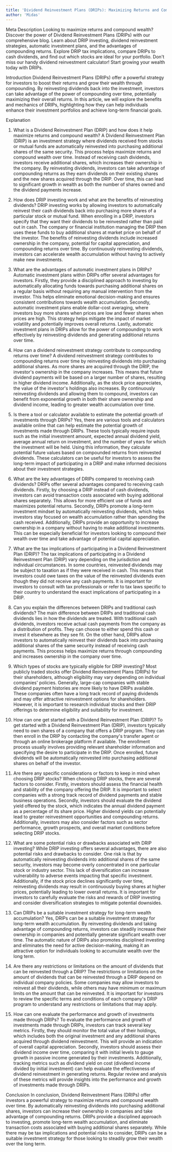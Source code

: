 ```yaml
---
title: 'Dividend Reinvestment Plans (DRIPs): Maximizing Returns and Compounding Wealth'
author: 'Midas'
---
```


Meta Description
Looking to maximize returns and compound wealth? Discover the power of Dividend Reinvestment Plans (DRIPs) with our comprehensive blog. Learn about DRIP investing, dividend reinvestment strategies, automatic investment plans, and the advantages of compounding returns. Explore DRIP tax implications, compare DRIPs to cash dividends, and find out which stocks are ideal for your portfolio. Don't miss our handy dividend reinvestment calculator! Start growing your wealth today with DRIPs.


Introduction
Dividend Reinvestment Plans (DRIPs) offer a powerful strategy for investors to boost their returns and grow their wealth through compounding. By reinvesting dividends back into the investment, investors can take advantage of the power of compounding over time, potentially maximizing their overall returns. In this article, we will explore the benefits and mechanics of DRIPs, highlighting how they can help individuals enhance their investment portfolios and achieve long-term financial goals.


Explanation
1. What is a Dividend Reinvestment Plan (DRIP) and how does it help maximize returns and compound wealth?
A Dividend Reinvestment Plan (DRIP) is an investment strategy where dividends received from stocks or mutual funds are automatically reinvested into purchasing additional shares of the same security. This process helps maximize returns and compound wealth over time. Instead of receiving cash dividends, investors receive additional shares, which increases their ownership in the company. By reinvesting dividends, investors can take advantage of compounding returns as they earn dividends on their existing shares and the new shares acquired through the DRIP. Over time, this can lead to significant growth in wealth as both the number of shares owned and the dividend payments increase.

2. How does DRIP investing work and what are the benefits of reinvesting dividends?
DRIP investing works by allowing investors to automatically reinvest their cash dividends back into purchasing more shares of a particular stock or mutual fund. When enrolling in a DRIP, investors specify that they want their dividends to be reinvested rather than paid out in cash. The company or financial institution managing the DRIP then uses these funds to buy additional shares at market price on behalf of the investor. The benefits of reinvesting dividends include increased ownership in the company, potential for capital appreciation, and compounding returns over time. By continuously reinvesting dividends, investors can accelerate wealth accumulation without having to actively make new investments.

3. What are the advantages of automatic investment plans in DRIPs?
Automatic investment plans within DRIPs offer several advantages for investors. Firstly, they provide a disciplined approach to investing by automatically allocating funds towards purchasing additional shares on a regular basis without requiring any manual intervention from the investor. This helps eliminate emotional decision-making and ensures consistent contributions towards wealth accumulation. Secondly, automatic investment plans enable dollar-cost averaging, where investors buy more shares when prices are low and fewer shares when prices are high. This strategy helps mitigate the impact of market volatility and potentially improves overall returns. Lastly, automatic investment plans in DRIPs allow for the power of compounding to work effectively by reinvesting dividends and generating additional returns over time.

4. How can a dividend reinvestment strategy contribute to compounding returns over time?
A dividend reinvestment strategy contributes to compounding returns over time by reinvesting dividends into purchasing additional shares. As more shares are acquired through the DRIP, the investor's ownership in the company increases. This means that future dividend payments will be based on a larger number of shares, resulting in higher dividend income. Additionally, as the stock price appreciates, the value of the investor's holdings also increases. By continuously reinvesting dividends and allowing them to compound, investors can benefit from exponential growth in both their share ownership and dividend income, leading to greater wealth accumulation over time.

5. Is there a tool or calculator available to estimate the potential growth of investments through DRIPs?
Yes, there are various tools and calculators available online that can help estimate the potential growth of investments made through DRIPs. These tools typically require inputs such as the initial investment amount, expected annual dividend yield, average annual return on investment, and the number of years for which the investment will be held. Using this information, they calculate potential future values based on compounded returns from reinvested dividends. These calculators can be useful for investors to assess the long-term impact of participating in a DRIP and make informed decisions about their investment strategies.

6. What are the key advantages of DRIPs compared to receiving cash dividends?
DRIPs offer several advantages compared to receiving cash dividends. Firstly, by choosing a DRIP instead of cash dividends, investors can avoid transaction costs associated with buying additional shares separately. This allows for more efficient use of funds and maximizes potential returns. Secondly, DRIPs promote a long-term investment mindset by automatically reinvesting dividends, which helps investors stay focused on wealth accumulation rather than spending the cash received. Additionally, DRIPs provide an opportunity to increase ownership in a company without having to make additional investments. This can be especially beneficial for investors looking to compound their wealth over time and take advantage of potential capital appreciation.

7. What are the tax implications of participating in a Dividend Reinvestment Plan (DRIP)?
The tax implications of participating in a Dividend Reinvestment Plan (DRIP) vary depending on the jurisdiction and individual circumstances. In some countries, reinvested dividends may be subject to taxation as if they were received in cash. This means that investors could owe taxes on the value of the reinvested dividends even though they did not receive any cash payments. It is important for investors to consult with tax professionals or refer to tax laws specific to their country to understand the exact implications of participating in a DRIP.

8. Can you explain the differences between DRIPs and traditional cash dividends?
The main difference between DRIPs and traditional cash dividends lies in how the dividends are treated. With traditional cash dividends, investors receive actual cash payments from the company as a distribution of profits. They can choose to either spend this cash or invest it elsewhere as they see fit. On the other hand, DRIPs allow investors to automatically reinvest their dividends back into purchasing additional shares of the same security instead of receiving cash payments. This process helps maximize returns through compounding and increases ownership in the company over time.

9. Which types of stocks are typically eligible for DRIP investing?
Most publicly traded stocks offer Dividend Reinvestment Plans (DRIPs) for their shareholders, although eligibility may vary depending on individual companies' policies. Generally, large-cap companies with stable dividend payment histories are more likely to have DRIPs available. These companies often have a long track record of paying dividends and may offer attractive reinvestment options for shareholders. However, it is important to research individual stocks and their DRIP offerings to determine eligibility and suitability for investment.

10. How can one get started with a Dividend Reinvestment Plan (DRIP)?
To get started with a Dividend Reinvestment Plan (DRIP), investors typically need to own shares of a company that offers a DRIP program. They can then enroll in the DRIP by contacting the company's transfer agent or through an online brokerage platform if available. The enrollment process usually involves providing relevant shareholder information and specifying the desire to participate in the DRIP. Once enrolled, future dividends will be automatically reinvested into purchasing additional shares on behalf of the investor.

11. Are there any specific considerations or factors to keep in mind when choosing DRIP stocks?
When choosing DRIP stocks, there are several factors to consider. Firstly, investors should assess the financial health and stability of the company offering the DRIP. It is important to select companies with a strong track record of dividend payments and stable business operations. Secondly, investors should evaluate the dividend yield offered by the stock, which indicates the annual dividend payment as a percentage of its share price. Higher dividend yields can potentially lead to greater reinvestment opportunities and compounding returns. Additionally, investors may also consider factors such as sector performance, growth prospects, and overall market conditions before selecting DRIP stocks.

12. What are some potential risks or drawbacks associated with DRIP investing?
While DRIP investing offers several advantages, there are also potential risks and drawbacks to consider. One risk is that by automatically reinvesting dividends into additional shares of the same security, investors may become overly concentrated in one particular stock or industry sector. This lack of diversification can increase vulnerability to adverse events impacting that specific investment. Additionally, if the stock price declines significantly over time, reinvesting dividends may result in continuously buying shares at higher prices, potentially leading to lower overall returns. It is important for investors to carefully evaluate the risks and rewards of DRIP investing and consider diversification strategies to mitigate potential downsides.

13. Can DRIPs be a suitable investment strategy for long-term wealth accumulation?
Yes, DRIPs can be a suitable investment strategy for long-term wealth accumulation. By reinvesting dividends and taking advantage of compounding returns, investors can steadily increase their ownership in companies and potentially generate significant wealth over time. The automatic nature of DRIPs also promotes disciplined investing and eliminates the need for active decision-making, making it an attractive option for individuals looking to accumulate wealth over the long term.

14. Are there any restrictions or limitations on the amount of dividends that can be reinvested through a DRIP?
The restrictions or limitations on the amount of dividends that can be reinvested through a DRIP depend on individual company policies. Some companies may allow investors to reinvest all their dividends, while others may have minimum or maximum limits on the amount that can be reinvested. It is important for investors to review the specific terms and conditions of each company's DRIP program to understand any restrictions or limitations that may apply.

15. How can one evaluate the performance and growth of investments made through DRIPs?
To evaluate the performance and growth of investments made through DRIPs, investors can track several key metrics. Firstly, they should monitor the total value of their holdings, which includes both the original investment and any additional shares acquired through dividend reinvestment. This will provide an indication of overall capital appreciation. Secondly, investors should assess their dividend income over time, comparing it with initial levels to gauge growth in passive income generated by their investments. Additionally, tracking metrics such as dividend yield on cost (dividend income divided by initial investment) can help evaluate the effectiveness of dividend reinvestment in generating returns. Regular review and analysis of these metrics will provide insights into the performance and growth of investments made through DRIPs.


Conclusion
In conclusion, Dividend Reinvestment Plans (DRIPs) offer investors a powerful strategy to maximize returns and compound wealth over time. By automatically reinvesting dividends into purchasing additional shares, investors can increase their ownership in companies and take advantage of compounding returns. DRIPs provide a disciplined approach to investing, promote long-term wealth accumulation, and eliminate transaction costs associated with buying additional shares separately. While there may be tax implications and potential risks to consider, DRIPs can be a suitable investment strategy for those looking to steadily grow their wealth over the long term.